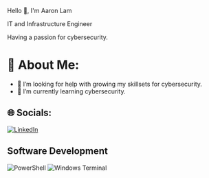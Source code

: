 Hello 👋, I'm Aaron Lam

IT and Infrastructure Engineer

Having a passion for cybersecurity.

# 💫 About Me:
- 🤝 I’m looking for help with growing my skillsets for cybersecurity.
- 🌱 I’m currently learning cybersecurity.

## 🌐 Socials:
[![LinkedIn](https://img.shields.io/badge/LinkedIn-%230077B5.svg?logo=linkedin&logoColor=white)](https://linkedin.com/in/aaronlam443/) 

## Software Development
![PowerShell](https://img.shields.io/badge/PowerShell-%235391FE.svg?style=for-the-badge&logo=powershell&logoColor=white) ![Windows Terminal](https://img.shields.io/badge/Windows%20Terminal-%234D4D4D.svg?style=for-the-badge&logo=windows-terminal&logoColor=white)

